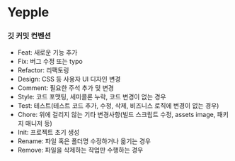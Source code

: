 # Yepple

### 깃 커밋 컨벤션

* Feat: 새로운 기능 추가
* Fix: 버그 수정 또는 typo
* Refactor: 리팩토링
* Design: CSS 등 사용자 UI 디자인 변경
* Comment: 필요한 주석 추가 및 변경
* Style: 코드 포맷팅, 세미콜론 누락, 코드 변경이 없는 경우
* Test: 테스트(테스트 코드 추가, 수정, 삭제, 비즈니스 로직에 변경이 없는 경우)
* Chore: 위에 걸리지 않는 기타 변경사항(빌드 스크립트 수정, assets image, 패키지 매니저 등)
* Init: 프로젝트 초기 생성
* Rename: 파일 혹은 폴더명 수정하거나 옮기는 경우
* Remove: 파일을 삭제하는 작업만 수행하는 경우
